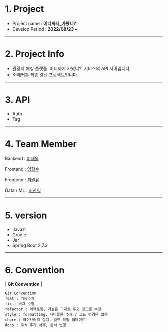 <!--Header-->
# 1. Project
- Project name : **어디까지_가봤니?**
- Develop Period : **2022/08/23 ~**
---

# 2. Project Info
- 관광지 매칭 플랫폼 '어디까지 가봤니?' 서비스의 API 서버입니다.
- K-해커톤 최종 결선 프로젝트입니다.
---

# 3. API
- Auth
- Tag
---

# 4. Team Member
Backend : [이재윤](https://github.com/sosow0212)

Frontend : [임학수](https://github.com/harksu)

Frontend : [최원유](https://github.com/ChoiWonYu)

Data / ML : [허찬영]()

---

# 5. version
- Java11
- Gradle
- Jar
- Spring Boot 2.7.3
---

# 6. Convention
| **Git Convention** |
```text
Git Convention
feat : 기능추가
fix : 버그 수정
refactor : 리팩토링, 기능은 그대로 두고 코드를 수정
style : formatting, 세미콜론 추가 / 코드 변경은 없음
chore : 라이브러리 설치, 빌드 작업 업데이트
docs : 주석 추가 삭제, 문서 변경
```
